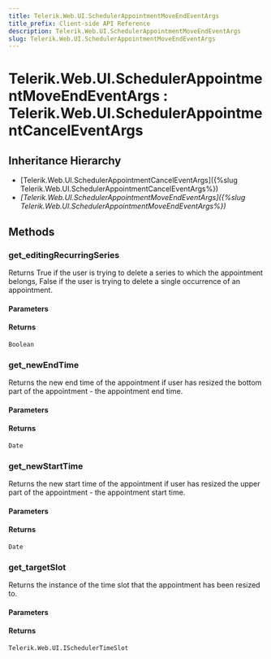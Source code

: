 ```yaml
---
title: Telerik.Web.UI.SchedulerAppointmentMoveEndEventArgs
title_prefix: Client-side API Reference
description: Telerik.Web.UI.SchedulerAppointmentMoveEndEventArgs
slug: Telerik.Web.UI.SchedulerAppointmentMoveEndEventArgs
---
```


# Telerik.Web.UI.SchedulerAppointmentMoveEndEventArgs : Telerik.Web.UI.SchedulerAppointmentCancelEventArgs

## Inheritance Hierarchy

* [Telerik.Web.UI.SchedulerAppointmentCancelEventArgs]({%slug Telerik.Web.UI.SchedulerAppointmentCancelEventArgs%})
* *[Telerik.Web.UI.SchedulerAppointmentMoveEndEventArgs]({%slug Telerik.Web.UI.SchedulerAppointmentMoveEndEventArgs%})*


## Methods

### get_editingRecurringSeries

Returns True if the user is trying to delete a series to which the appointment belongs, False if the user is trying to delete a single occurrence of an appointment.

#### Parameters

#### Returns

`Boolean`
### get_newEndTime

Returns the new end time of the appointment if user has resized the bottom part of the appointment - the appointment end time.

#### Parameters

#### Returns

`Date`

### get_newStartTime

Returns the new start time of the appointment if user has resized the upper part of the appointment - the appointment start time.

#### Parameters

#### Returns

`Date`

### get_targetSlot

Returns the instance of the time slot that the appointment has been resized to.

#### Parameters

#### Returns

`Telerik.Web.UI.ISchedulerTimeSlot`


